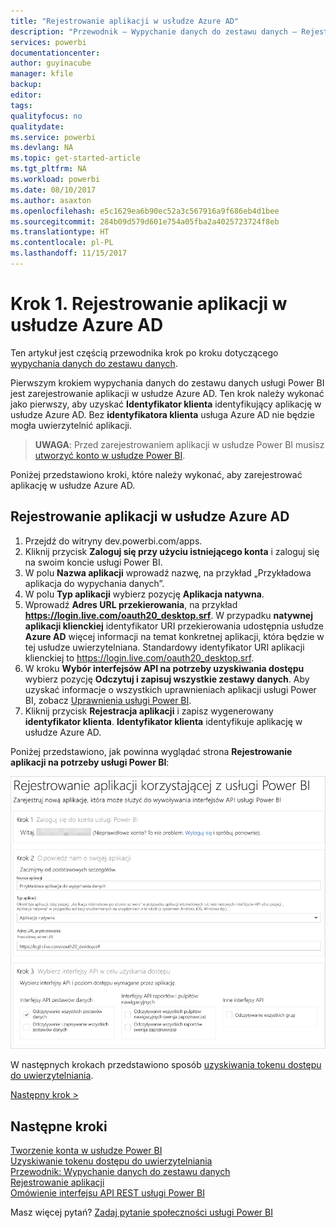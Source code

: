 ```yaml
---
title: "Rejestrowanie aplikacji w usłudze Azure AD"
description: "Przewodnik — Wypychanie danych do zestawu danych — Rejestrowanie aplikacji w usłudze Azure AD"
services: powerbi
documentationcenter: 
author: guyinacube
manager: kfile
backup: 
editor: 
tags: 
qualityfocus: no
qualitydate: 
ms.service: powerbi
ms.devlang: NA
ms.topic: get-started-article
ms.tgt_pltfrm: NA
ms.workload: powerbi
ms.date: 08/10/2017
ms.author: asaxton
ms.openlocfilehash: e5c1629ea6b90ec52a3c567916a9f686eb4d1bee
ms.sourcegitcommit: 284b09d579d601e754a05fba2a4025723724f8eb
ms.translationtype: HT
ms.contentlocale: pl-PL
ms.lasthandoff: 11/15/2017
---
```

# <a name="step-1-register-an-app-with-azure-ad"></a>Krok 1. Rejestrowanie aplikacji w usłudze Azure AD
Ten artykuł jest częścią przewodnika krok po kroku dotyczącego [wypychania danych do zestawu danych](walkthrough-push-data.md).

Pierwszym krokiem wypychania danych do zestawu danych usługi Power BI jest zarejestrowanie aplikacji w usłudze Azure AD. Ten krok należy wykonać jako pierwszy, aby uzyskać **Identyfikator klienta** identyfikujący aplikację w usłudze Azure AD. Bez **identyfikatora klienta** usługa Azure AD nie będzie mogła uwierzytelnić aplikacji.

> **UWAGA**: Przed zarejestrowaniem aplikacji w usłudze Power BI musisz [utworzyć konto w usłudze Power BI](create-an-azure-active-directory-tenant.md).
> 
> 

Poniżej przedstawiono kroki, które należy wykonać, aby zarejestrować aplikację w usłudze Azure AD.

## <a name="register-an-app-in-azure-ad"></a>Rejestrowanie aplikacji w usłudze Azure AD
1. Przejdź do witryny dev.powerbi.com/apps.
2. Kliknij przycisk **Zaloguj się przy użyciu istniejącego konta** i zaloguj się na swoim koncie usługi Power BI.
3. W polu **Nazwa aplikacji** wprowadź nazwę, na przykład „Przykładowa aplikacja do wypychania danych”.
4. W polu **Typ aplikacji** wybierz pozycję **Aplikacja natywna**.
5. Wprowadź **Adres URL przekierowania**, na przykład **https://login.live.com/oauth20_desktop.srf**. W przypadku **natywnej aplikacji klienckiej** identyfikator URI przekierowania udostępnia usłudze **Azure AD** więcej informacji na temat konkretnej aplikacji, która będzie w tej usłudze uwierzytelniana. Standardowy identyfikator URI aplikacji klienckiej to https://login.live.com/oauth20_desktop.srf.
6. W kroku **Wybór interfejsów API na potrzeby uzyskiwania dostępu** wybierz pozycję **Odczytuj i zapisuj wszystkie zestawy danych**. Aby uzyskać informacje o wszystkich uprawnieniach aplikacji usługi Power BI, zobacz [Uprawnienia usługi Power BI](power-bi-permissions.md).
7. Kliknij przycisk **Rejestracja aplikacji** i zapisz wygenerowany **identyfikator klienta**. **Identyfikator klienta** identyfikuje aplikację w usłudze Azure AD.

Poniżej przedstawiono, jak powinna wyglądać strona **Rejestrowanie aplikacji na potrzeby usługi Power BI**:

![](media/walkthrough-push-data-register-app-with-azure-ad/powerbi-developer-sample-register-app.png)

W następnych krokach przedstawiono sposób [uzyskiwania tokenu dostępu do uwierzytelniania](walkthrough-push-data-get-token.md).

[Następny krok >](walkthrough-push-data-get-token.md)

## <a name="next-steps"></a>Następne kroki
[Tworzenie konta w usłudze Power BI](create-an-azure-active-directory-tenant.md)  
[Uzyskiwanie tokenu dostępu do uwierzytelniania](walkthrough-push-data-get-token.md)  
[Przewodnik: Wypychanie danych do zestawu danych](walkthrough-push-data.md)  
[Rejestrowanie aplikacji](register-app.md)  
[Omówienie interfejsu API REST usługi Power BI](overview-of-power-bi-rest-api.md)  

Masz więcej pytań? [Zadaj pytanie społeczności usługi Power BI](http://community.powerbi.com/)

